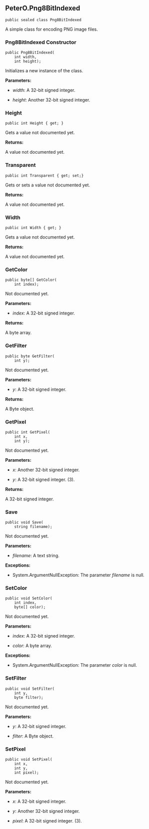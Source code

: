 ## PeterO.Png8BitIndexed

    public sealed class Png8BitIndexed

A simple class for encoding PNG image files.

### Png8BitIndexed Constructor

    public Png8BitIndexed(
        int width,
        int height);

Initializes a new instance of the  class.

<b>Parameters:</b>

 * <i>width</i>: A 32-bit signed integer.

 * <i>height</i>: Another 32-bit signed integer.

### Height

    public int Height { get; }

Gets a value not documented yet.

<b>Returns:</b>

A value not documented yet.

### Transparent

    public int Transparent { get; set;}

Gets or sets a value not documented yet.

<b>Returns:</b>

A value not documented yet.

### Width

    public int Width { get; }

Gets a value not documented yet.

<b>Returns:</b>

A value not documented yet.

### GetColor

    public byte[] GetColor(
        int index);

Not documented yet.

<b>Parameters:</b>

 * <i>index</i>: A 32-bit signed integer.

<b>Returns:</b>

A byte array.

### GetFilter

    public byte GetFilter(
        int y);

Not documented yet.

<b>Parameters:</b>

 * <i>y</i>: A 32-bit signed integer.

<b>Returns:</b>

A Byte object.

### GetPixel

    public int GetPixel(
        int x,
        int y);

Not documented yet.

<b>Parameters:</b>

 * <i>x</i>: Another 32-bit signed integer.

 * <i>y</i>: A 32-bit signed integer. (3).

<b>Returns:</b>

A 32-bit signed integer.

### Save

    public void Save(
        string filename);

Not documented yet.

<b>Parameters:</b>

 * <i>filename</i>: A text string.

<b>Exceptions:</b>

 * System.ArgumentNullException:
The parameter <i>filename</i>
 is null.

### SetColor

    public void SetColor(
        int index,
        byte[] color);

Not documented yet.

<b>Parameters:</b>

 * <i>index</i>: A 32-bit signed integer.

 * <i>color</i>: A byte array.

<b>Exceptions:</b>

 * System.ArgumentNullException:
The parameter <i>color</i>
 is null.

### SetFilter

    public void SetFilter(
        int y,
        byte filter);

Not documented yet.

<b>Parameters:</b>

 * <i>y</i>: A 32-bit signed integer.

 * <i>filter</i>: A Byte object.

### SetPixel

    public void SetPixel(
        int x,
        int y,
        int pixel);

Not documented yet.

<b>Parameters:</b>

 * <i>x</i>: A 32-bit signed integer.

 * <i>y</i>: Another 32-bit signed integer.

 * <i>pixel</i>: A 32-bit signed integer. (3).
